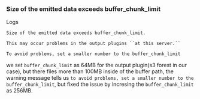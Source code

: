 
### Size of the emitted data exceeds buffer_chunk_limit

Logs

```
Size of the emitted data exceeds buffer_chunk_limit.

This may occur problems in the output plugins ``at this server.``

To avoid problems, set a smaller number to the buffer_chunk_limit

```

we set `buffer_chunk_limit` as 64MB for the output plugin(s3 forest in our case), but there files more than 100MB inside of the buffer path, the warning message tells us `to avoid problems, set a smaller number to the buffer_chunk_limit`, but fixed the issue by incresing the  `buffer_chunk_limit` as 256MB.


